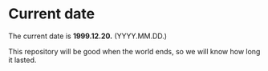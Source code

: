 # Current date

The current date is **1999.12.20.** (YYYY.MM.DD.)

This repository will be good when the world ends, so we will know how long it lasted.